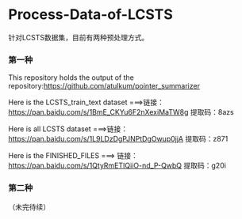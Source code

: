 # Process-Data-of-LCSTS
针对LCSTS数据集，目前有两种预处理方式。
### 第一种
This repository holds the output of the repository:https://github.com/atulkum/pointer_summarizer

Here is the LCSTS_train_text dataset ===>链接：https://pan.baidu.com/s/1BmE_CKYu6F2nXexiMaTW8g 提取码：8azs 

Here is all LCSTS dataset ===>链接：https://pan.baidu.com/s/1L9LDzDgPJNPtDgOwup0jjA 提取码：z871 

Here is the FINISHED_FILES ===> 链接：https://pan.baidu.com/s/1QtyRmETIQiiO-nd_P-QwbQ 提取码：g20i 

### 第二种
（未完待续）
